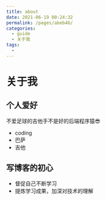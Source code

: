```yaml
---
title: about
date: 2021-06-19 00:24:32
permalink: /pages/abeb46/
categories: 
  - guide
  - 关于我
tags: 
  - 
---
```

# 关于我

## 个人爱好
不爱足球的吉他手不是好的后端程序猿:sunglasses:
- coding
- 巴萨
- 吉他


## 写博客的初心
- 督促自己不断学习
- 提炼学习成果，加深对技术的理解